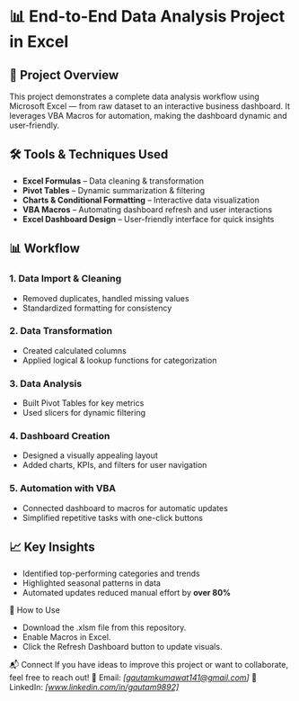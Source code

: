 # 📊 End-to-End Data Analysis Project in Excel

## 📌 Project Overview
This project demonstrates a complete data analysis workflow using Microsoft Excel — from raw dataset to an interactive business dashboard.
It leverages VBA Macros for automation, making the dashboard dynamic and user-friendly.

## 🛠 Tools & Techniques Used
- **Excel Formulas** – Data cleaning & transformation  
- **Pivot Tables** – Dynamic summarization & filtering  
- **Charts & Conditional Formatting** – Interactive data visualization  
- **VBA Macros** – Automating dashboard refresh and user interactions  
- **Excel Dashboard Design** – User-friendly interface for quick insights  

## 📊 Workflow

### 1. Data Import & Cleaning
- Removed duplicates, handled missing values  
- Standardized formatting for consistency  

### 2. Data Transformation
- Created calculated columns  
- Applied logical & lookup functions for categorization  

### 3. Data Analysis
- Built Pivot Tables for key metrics  
- Used slicers for dynamic filtering  

### 4. Dashboard Creation
- Designed a visually appealing layout  
- Added charts, KPIs, and filters for user navigation  

### 5. Automation with VBA
- Connected dashboard to macros for automatic updates  
- Simplified repetitive tasks with one-click buttons

## 📈 Key Insights
- Identified top-performing categories and trends  
- Highlighted seasonal patterns in data  
- Automated updates reduced manual effort by **over 80%**

🚀 How to Use
- Download the .xlsm file from this repository.
- Enable Macros in Excel.
- Click the Refresh Dashboard button to update visuals.

📬 Connect 
If you have ideas to improve this project or want to collaborate, feel free to reach out!
📧 Email: *[gautamkumawat141@gmail.com]*
🔗 LinkedIn: *[www.linkedin.com/in/gautam9892]*
